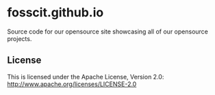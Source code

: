 # fosscit.github.io

Source code for our opensource site showcasing all of our opensource projects.

## License

This is licensed under the Apache License, Version 2.0: http://www.apache.org/licenses/LICENSE-2.0
